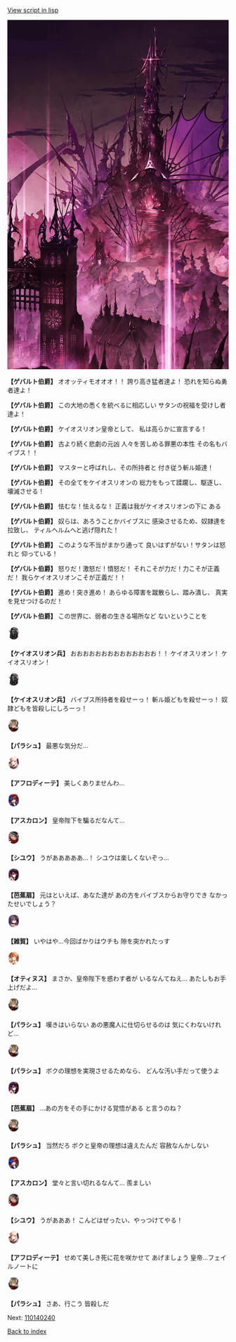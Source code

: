 [View script in lisp](../scripts/110140230.txt)

![300_devil_daytime01.png](../images/backgrounds/300_devil_daytime01.png)

**【ゲバルト伯爵】**
オオッティモオオオ！！
誇り高き猛者達よ！
恐れを知らぬ勇者達よ！

**【ゲバルト伯爵】**
この大地の悉くを統べるに相応しい
サタンの祝福を受けし者達よ！

**【ゲバルト伯爵】**
ケイオスリオン皇帝として、
私は高らかに宣言する！

**【ゲバルト伯爵】**
古より続く悲劇の元凶
人々を苦しめる罪悪の本性
その名もバイブス！！

**【ゲバルト伯爵】**
マスターと呼ばれし、その所持者と
付き従う斬ル姫達！

**【ゲバルト伯爵】**
その全てをケイオスリオンの
総力をもって蹂躙し、駆逐し、
壊滅させる！

**【ゲバルト伯爵】**
怯むな！怯えるな！
正義は我がケイオスリオンの下に
ある

**【ゲバルト伯爵】**
奴らは、あろうことかバイブスに
感染させるため、奴隷達を拉致し、
ティルヘルムへと逃げ隠れた！

**【ゲバルト伯爵】**
このような不当がまかり通って
良いはずがない！サタンは怒れと
仰っている！

**【ゲバルト伯爵】**
怒りだ！激怒だ！憤怒だ！
それこそが力だ！力こそが正義だ！
我らケイオスリオンこそが正義だ！！

**【ゲバルト伯爵】**
進め！突き進め！
あらゆる障害を蹴散らし、踏み潰し、
真実を見せつけるのだ！

**【ゲバルト伯爵】**
この世界に、弱者の生きる場所など
ないということを

<img src="../images/units/3820001.png" alt="3820001.png" height="34"/>

**【ケイオスリオン兵】**
おおおおおおおおおおおおおお！！
ケイオスリオン！
ケイオスリオン！

<img src="../images/units/3820001.png" alt="3820001.png" height="34"/>

**【ケイオスリオン兵】**
バイブス所持者を殺せーっ！
斬ル姫どもを殺せーっ！
奴隷どもを皆殺しにしろーっ！

<img src="../images/units/3200411.png" alt="3200411.png" height="34"/>

**【パラシュ】**
最悪な気分だ…

<img src="../images/units/3401311.png" alt="3401311.png" height="34"/>

**【アフロディーテ】**
美しくありませんわ…

<img src="../images/units/3102311.png" alt="3102311.png" height="34"/>

**【アスカロン】**
皇帝陛下を騙るだなんて…

<img src="../images/units/3201911.png" alt="3201911.png" height="34"/>

**【シユウ】**
うがあああああ…！
シユウは楽しくないぞっ…

<img src="../images/units/3500811.png" alt="3500811.png" height="34"/>

**【芭蕉扇】**
元はといえば、あなた達が
あの方をバイブスからお守りでき
なかったせいでしょう？

<img src="../images/units/3502411.png" alt="3502411.png" height="34"/>

**【雑賀】**
いやはや…今回ばかりはウチも
隙を突かれたっす

<img src="../images/units/3400811.png" alt="3400811.png" height="34"/>

**【オティヌス】**
まさか、皇帝陛下を惑わす者が
いるなんてねえ…
あたしもお手上げだよ…

<img src="../images/units/3200411.png" alt="3200411.png" height="34"/>

**【パラシュ】**
嘆きはいらない
あの悪魔人に仕切らせるのは
気にくわないけれど…

<img src="../images/units/3200411.png" alt="3200411.png" height="34"/>

**【パラシュ】**
ボクの理想を実現させるためなら、
どんな汚い手だって使うよ

<img src="../images/units/3500811.png" alt="3500811.png" height="34"/>

**【芭蕉扇】**
…あの方をその手にかける覚悟がある
と言うのね？

<img src="../images/units/3200411.png" alt="3200411.png" height="34"/>

**【パラシュ】**
当然だろ
ボクと皇帝の理想は違えたんだ
容赦なんかしない

<img src="../images/units/3102311.png" alt="3102311.png" height="34"/>

**【アスカロン】**
堂々と言い切れるなんて…
羨ましい

<img src="../images/units/3201911.png" alt="3201911.png" height="34"/>

**【シユウ】**
うがあああ！
こんどはぜったい、やっつけてやる！

<img src="../images/units/3401311.png" alt="3401311.png" height="34"/>

**【アフロディーテ】**
せめて美しき死に花を咲かせて
あげましょう
皇帝…フェイルノートに

<img src="../images/units/3200411.png" alt="3200411.png" height="34"/>

**【パラシュ】**
さあ、行こう
皆殺しだ

Next: [110140240](110140240.md)

[Back to index](index.md)
